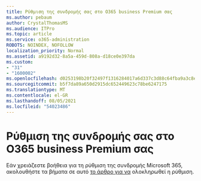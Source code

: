 ```yaml
---
title: Ρύθμιση της συνδρομής σας στο O365 business Premium σας
ms.author: pebaum
author: CrystalThomasMS
ms.audience: ITPro
ms.topic: article
ms.service: o365-administration
ROBOTS: NOINDEX, NOFOLLOW
localization_priority: Normal
ms.assetid: a9192d32-8a5a-459d-808a-d18ce0e397da
ms.custom:
- "31"
- "1600002"
ms.openlocfilehash: d0253198b20f32497f1316284017a6d337c3d88c64fba9a3c8e05c0057b655d7
ms.sourcegitcommit: b5f7da89a650d2915dc652449623c78be6247175
ms.translationtype: MT
ms.contentlocale: el-GR
ms.lasthandoff: 08/05/2021
ms.locfileid: "54023486"
---
```

# <a name="setting-up-your-o365-business-premium-subscription"></a>Ρύθμιση της συνδρομής σας στο O365 business Premium σας

Εάν χρειάζεστε βοήθεια για τη ρύθμιση της συνδρομής Microsoft 365, ακολουθήστε τα βήματα σε αυτό [το άρθρο για να](https://docs.microsoft.com/microsoft-365/admin/setup/setup?view=o365-worldwide&tabs=BusPremium) ολοκληρωθεί η ρύθμιση.
  